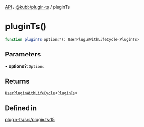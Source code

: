 [API](../../../packages.md) / [@kubb/plugin-ts](../index.md) / pluginTs

# pluginTs()

```ts
function pluginTs(options?): UserPluginWithLifeCycle<PluginTs>
```

## Parameters

• **options?**: `Options`

## Returns

[`UserPluginWithLifeCycle`](../../core/type-aliases/UserPluginWithLifeCycle.md)\<[`PluginTs`](../type-aliases/PluginTs.md)\>

## Defined in

[plugin-ts/src/plugin.ts:15](https://github.com/kubb-project/kubb/blob/41d5fcbd23d143293d72542efcb650e62fa3a210/packages/plugin-ts/src/plugin.ts#L15)
